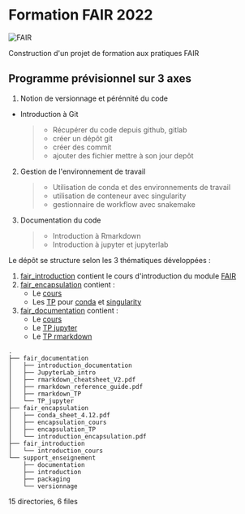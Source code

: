 # **Formation FAIR 2022**
![FAIR](https://crlnp.github.io/intro-gdr/images/fair.png)

Construction d'un projet de formation aux pratiques FAIR

## Programme prévisionnel sur 3 axes
1. Notion de versionnage et pérénnité du code
  - Introduction à Git
    > - Récupérer du code depuis github, gitlab
    > - créer un dépôt git
    > - créer des commit
    > - ajouter des fichier 
    > mettre à son jour depôt

 2. Gestion de l'environnement de travail
    > - Utilisation de conda et des environnements de travail
    > - utilisation de conteneur avec singularity
    > - gestionnaire de workflow avec snakemake

3. Documentation du code
    > - Introduction à Rmarkdown
    > - Introduction à jupyter et jupyterlab

Le dépôt se structure selon les 3 thématiques développées :
1. [fair_introduction](fair_introduction/introduction_cours) contient le cours d'introduction du module [FAIR](fair_introduction/introduction_cours/fair_introduction.pdf)
2. [fair_encapsulation](fair_encapsulation) contient :
   - Le [cours](fair_encapsulation/encapsulation_cours/introduction_encapsulation.pdf)
   - Les [TP](fair_encapsulation/encapsulation_TP) pour [conda](fair_encapsulation/encapsulation_TP/fair_encapsulatiopn_conda.html) et [singularity](fair_encapsulation/encapsulation_TP/fair_encapsulation_docker_singularity.nb.html)
3. [fair_documentation](fair_documentation) contient :
    - Le [cours](fair_documentation/introduction_documentation/documentation_cours/introduction_documentation.pdf)
    - Le [TP jupyter](fair_documentation/TP_jupyter/00_encapsulation_jupyter.ipynb)
    - Le [TP rmarkdown](fair_documentation/rmarkdown_TP/Rmarkdown_TP.nb.html)

  
```
.
├── fair_documentation
│   ├── introduction_documentation
│   ├── JupyterLab_intro
│   ├── rmarkdown_cheatsheet_V2.pdf
│   ├── rmarkdown_reference_guide.pdf
│   ├── rmarkdown_TP
│   └── TP_jupyter
├── fair_encapsulation
│   ├── conda_sheet_4.12.pdf
│   ├── encapsulation_cours
│   ├── encapsulation_TP
│   └── introduction_encapsulation.pdf
├── fair_introduction
│   └── introduction_cours
└── support_enseignement
    ├── documentation
    ├── introduction
    ├── packaging
    └── versionnage
```

15 directories, 6 files
